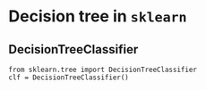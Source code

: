 # Decision tree in `sklearn`


## DecisionTreeClassifier

~~~~
from sklearn.tree import DecisionTreeClassifier
clf = DecisionTreeClassifier()
~~~~
